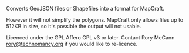 Converts GeoJSON files or Shapefiles into a format for MapCraft.

However it will not simplify the polygons. MapCraft only allows files up to
512KB in size, so it's possible the output will not usable.

Licenced under the GPL Affero GPL v3 or later. Contact Rory McCann <rory@technomancy.org> if you would like to re-licence.
